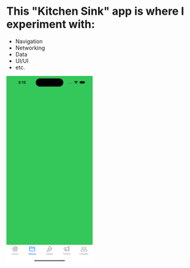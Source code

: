 # This "Kitchen Sink" app is where I experiment with:
* Navigation
* Networking
* Data
* UI/UI
* etc.

<img src="https://github.com/Brian-McIntosh/iOS-KItchen-Sink/blob/main/images/screenshot.png" width="225"/>
